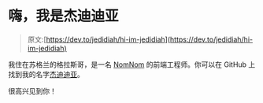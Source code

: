 # 嗨，我是杰迪迪亚

> 原文:[https://dev.to/jedidiah/hi-im-jedidiah](https://dev.to/jedidiah/hi-im-jedidiah)

我住在苏格兰的格拉斯哥，是一名 [NomNom](https://nomnom.it/) 的前端工程师。你可以在 GitHub 上找到我的名字[杰迪迪亚](https://github.com/Jedidiah)。

很高兴见到你！